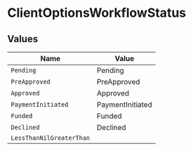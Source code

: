 # ClientOptionsWorkflowStatus


## Values

| Name                     | Value                    |
| ------------------------ | ------------------------ |
| `Pending`                | Pending                  |
| `PreApproved`            | PreApproved              |
| `Approved`               | Approved                 |
| `PaymentInitiated`       | PaymentInitiated         |
| `Funded`                 | Funded                   |
| `Declined`               | Declined                 |
| `LessThanNilGreaterThan` | <nil>                    |